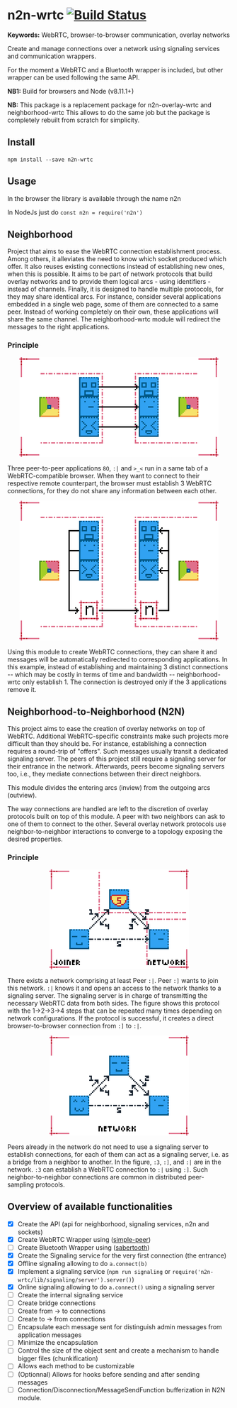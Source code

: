 # n2n-wrtc [![Build Status](https://travis-ci.com/RAN3D/n2n-wrtc.svg?branch=master)](https://travis-ci.com/RAN3D/n2n-wrtc)

**Keywords:** WebRTC, browser-to-browser communication, overlay networks

Create and manage connections over a network using signaling services and communication wrappers.

For the moment a WebRTC and a Bluetooth wrapper is included, but other wrapper can be used following the same API.

**NB1:** Build for browsers and Node (v8.11.1+)

**NB:** This package is a replacement package for n2n-overlay-wrtc and neighborhood-wrtc
This allows to do the same job but the package is completely rebuilt from scratch for simplicity.

## Install

```
npm install --save n2n-wrtc
```

## Usage

In the browser the library is available through the name n2n

In NodeJs just do `const n2n = require('n2n')`

## Neighborhood

Project that aims to ease the WebRTC connection establishment process. Among others, it alleviates the need to know which socket produced which offer. It also reuses existing connections instead of establishing new ones, when this is possible. It aims to be part of network protocols that build overlay networks and to provide them logical arcs - using identifiers - instead of channels. Finally, it is designed to handle multiple protocols, for they may share identical arcs. For instance, consider several applications embedded in a single web page, some of them are connected to a same peer. Instead of working completely on their own, these applications will share the same channel. The neighborhood-wrtc module will redirect the messages to the right applications.

### Principle

<p align="center">
<img src='./assets/img/notsharing.png#center' />
</p>

Three peer-to-peer applications ```8O```, ```:|``` and ```>_<``` run in a same
tab of a WebRTC-compatible browser. When they want to connect to their
respective remote counterpart, the browser must establish 3 WebRTC connections,
for they do not share any information between each other.

<p align="center">
<img src='./assets/img/sharing.png#center' />
</p>


Using this module to create WebRTC connections, they can share it and messages
will be automatically redirected to corresponding applications. In this example,
instead of establishing and maintaining 3 distinct connections -- which may be
costly in terms of time and bandwidth -- neighborhood-wrtc only establish 1. The
connection is destroyed only if the 3 applications remove it.

## Neighborhood-to-Neighborhood (N2N)

This project aims to ease the creation of overlay networks on top of WebRTC. Additional WebRTC-specific constraints make such projects more difficult than they should be. For instance, establishing a connection requires a round-trip of "offers". Such messages usually transit a dedicated signaling server. The peers of this project still require a signaling server for their entrance in the network. Afterwards, peers become signaling servers too, i.e., they mediate connections between their direct neighbors.

This module divides the entering arcs (inview) from the outgoing arcs (outview).

The way connections are handled are left to the discretion of overlay protocols built on top of this module. A peer with two neighbors can ask to one of them to connect to the other. Several overlay network protocols use neighbor-to-neighbor interactions to converge to a topology exposing the desired properties.

### Principle

<p align="center">
<img src='./assets/img/signal.png#center' />
</p>

There exists a network comprising at least Peer ```:|```. Peer ```:]``` wants to
join this network. ```:|``` knows it and opens an access to the network thanks
to a signaling server. The signaling server is in charge of transmitting the
necessary WebRTC data from both sides. The figure shows this protocol with the
1->2->3->4 steps that can be repeated many times depending on network
configurations. If the protocol is successful, it creates a direct
browser-to-browser connection from ```:]``` to ```:|```.

<p align="center">
<img  src='./assets/img/bridge.png#center' />
</p>

Peers already in the network do not need to use a signaling server to establish
connections, for each of them can act as a signaling server, i.e. as a bridge
from a neighbor to another. In the figure, `:3`, `:]`, and `:|` are
in the network. `:3` can establish a WebRTC connection to `:|` using
`:]`. Such neighbor-to-neighbor connections are common in distributed
peer-sampling protocols.

## Overview of available functionalities
- [x] Create the API (api for neighborhood, signaling services, n2n and sockets)
- [x] Create WebRTC Wrapper using ([simple-peer](https://github.com/feross/simple-peer))
- [ ] Create Bluetooth Wrapper using ([sabertooth](http://sabertooth-io.github.io/))
- [x] Create the Signaling service for the very first connection (the entrance)
- [x] Offline signaling allowing to do `a.connect(b)`
- [x] Implement a signaling service (`npm run signaling` or `require('n2n-wrtc/lib/signaling/server').server()`)
- [x] Online signaling allowing to do `a.connect()` using a signaling server
- [ ] Create the internal signaling service
- [ ] Create bridge connections
- [ ] Create from -> to connections
- [ ] Create to -> from connections
- [ ] Encapsulate each message sent for distinguish admin messages from application messages
- [ ] Minimize the encapsulation
- [ ] Control the size of the object sent and create a mechanism to handle bigger files (chunkification)
- [ ] Allows each method to be customizable
- [ ] (Optionnal) Allows for hooks before sending and after sending messages
- [ ] Connection/Disconnection/MessageSendFunction bufferization in N2N module.
